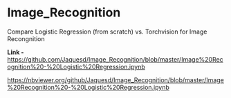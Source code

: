 # Image_Recognition
Compare Logistic Regression (from scratch) vs. Torchvision for Image Recongnition

**Link -** https://github.com/Jaquesd/Image_Recognition/blob/master/Image%20Recognition%20-%20Logistic%20Regression.ipynb


https://nbviewer.org/github/Jaquesd/Image_Recognition/blob/master/Image%20Recognition%20-%20Logistic%20Regression.ipynb
